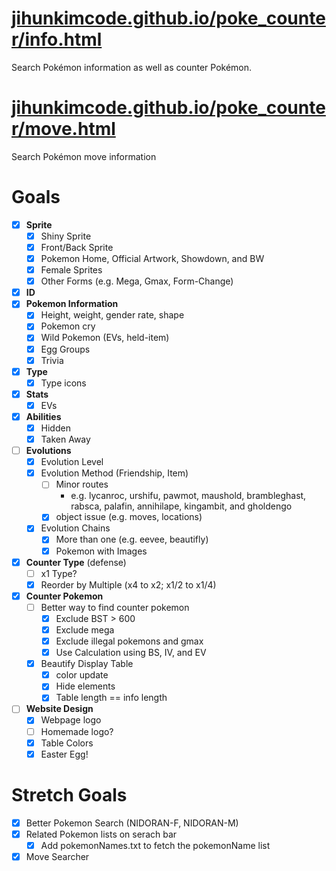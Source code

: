 # [jihunkimcode.github.io/poke_counter/info.html](https://jihunkimcode.github.io/poke_counter/info.html)
Search Pokémon information as well as counter Pokémon.

# [jihunkimcode.github.io/poke_counter/move.html](https://jihunkimcode.github.io/poke_counter/move.html)
Search Pokémon move information

# Goals
- [x] **Sprite**
    - [x] Shiny Sprite
    - [x] Front/Back Sprite
    - [x] Pokemon Home, Official Artwork, Showdown, and BW
    - [x] Female Sprites
    - [x] Other Forms (e.g. Mega, Gmax, Form-Change)
- [x] **ID**
- [x] **Pokemon Information**
    - [x] Height, weight, gender rate, shape
    - [x] Pokemon cry
    - [x] Wild Pokemon (EVs, held-item)
    - [x] Egg Groups
    - [x] Trivia
- [x] **Type**
    - [x] Type icons
- [x] **Stats**
    - [x] EVs
- [x] **Abilities**
    - [x] Hidden
    - [x] Taken Away
- [ ] **Evolutions**
    - [x] Evolution Level
    - [x] Evolution Method (Friendship, Item)
        - [ ] Minor routes 
            - e.g. lycanroc, urshifu, pawmot, maushold, brambleghast, rabsca, palafin, annihilape, kingambit, and gholdengo
        - [x] object issue (e.g. moves, locations)
    - [x] Evolution Chains
        - [x] More than one (e.g. eevee, beautifly)
        - [x] Pokemon with Images
- [x] **Counter Type** (defense)
    - [ ] x1 Type?
    - [x] Reorder by Multiple (x4 to x2; x1/2 to x1/4)
- [x] **Counter Pokemon**
    - [ ] Better way to find counter pokemon
        - [x] Exclude BST > 600
        - [x] Exclude mega
        - [x] Exclude illegal pokemons and gmax
        - [x] Use Calculation using BS, IV, and EV
    - [x] Beautify Display Table
        - [x] color update
        - [x] Hide elements
        - [x] Table length == info length
- [ ] **Website Design**
    - [x] Webpage logo
    - [ ] Homemade logo?
    - [x] Table Colors
    - [x] Easter Egg!

# Stretch Goals
- [x] Better Pokemon Search (NIDORAN-F, NIDORAN-M)
- [x] Related Pokemon lists on serach bar
    - [x] Add pokemonNames.txt to fetch the pokemonName list
- [x] Move Searcher
